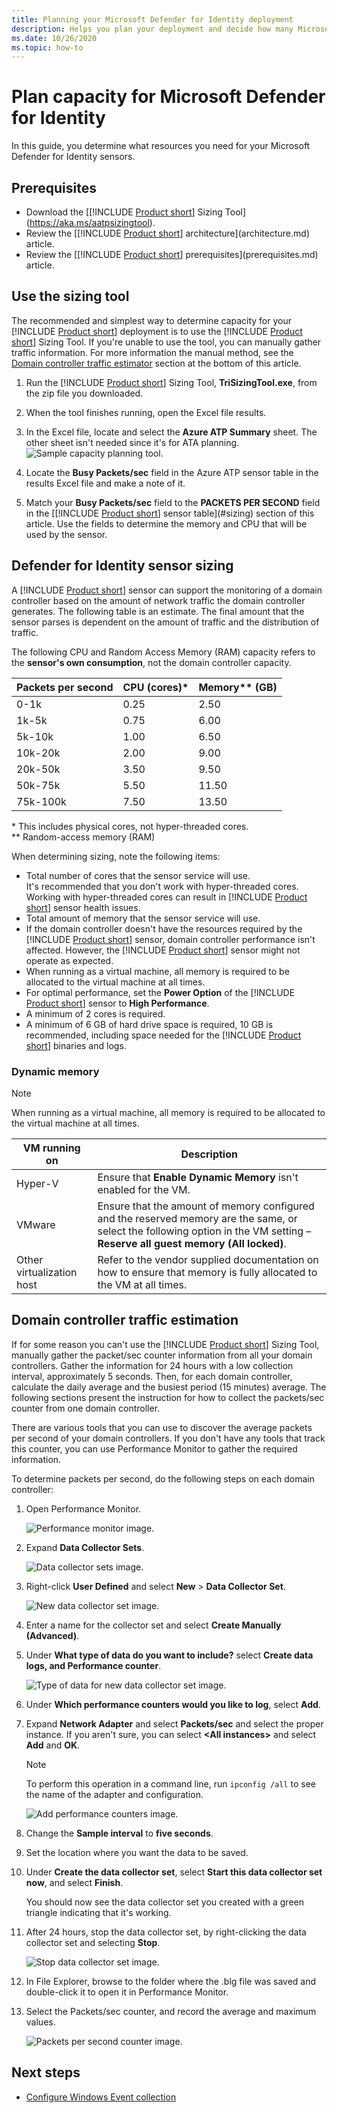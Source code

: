 ```yaml
---
title: Planning your Microsoft Defender for Identity deployment
description: Helps you plan your deployment and decide how many Microsoft Defenders for Identity servers will be needed to support your network
ms.date: 10/26/2020
ms.topic: how-to
---
```


# Plan capacity for Microsoft Defender for Identity

In this guide, you determine what resources you need for your Microsoft Defender for Identity sensors.

## Prerequisites

- Download the [[!INCLUDE [Product short](includes/product-short.md)] Sizing Tool](<https://aka.ms/aatpsizingtool>).
- Review the [[!INCLUDE [Product short](includes/product-short.md)] architecture](architecture.md) article.
- Review the [[!INCLUDE [Product short](includes/product-short.md)] prerequisites](prerequisites.md) article.

## Use the sizing tool

The recommended and simplest way to determine capacity for your [!INCLUDE [Product short](includes/product-short.md)] deployment is to use the [!INCLUDE [Product short](includes/product-short.md)] Sizing Tool. If you're unable to use the tool, you can manually gather traffic information. For more information the manual method, see the [Domain controller traffic estimator](#manual-sizing) section at the bottom of this article.

1. Run the [!INCLUDE [Product short](includes/product-short.md)] Sizing Tool, **TriSizingTool.exe**, from the zip file you downloaded.
1. When the tool finishes running, open the Excel file results.
1. In the Excel file, locate and select the **Azure ATP Summary** sheet. The other sheet isn't needed since it's for ATA planning.
    ![Sample capacity planning tool.](media/capacity-tool.png)

1. Locate the **Busy Packets/sec** field in the Azure ATP sensor table in the results Excel file and make a note of it.
1. Match your **Busy Packets/sec** field to the **PACKETS PER SECOND** field in the [[!INCLUDE [Product short](includes/product-short.md)] sensor table](#sizing) section of this article. Use the fields to determine the memory and CPU that will be used by the sensor.

<a name="sizing"></a>

## Defender for Identity sensor sizing

A [!INCLUDE [Product short](includes/product-short.md)] sensor can support the monitoring of a domain controller based on the amount of network traffic the domain controller generates. The following table is an estimate. The final amount that the sensor parses is dependent on the amount of traffic and the distribution of traffic.

The following CPU and Random Access Memory (RAM) capacity refers to the **sensor's own consumption**, not the domain controller capacity.

|Packets per second|CPU (cores)\*|Memory\*\* (GB)|
|----|----|-----|
|0-1k|0.25|2.50|
|1k-5k|0.75|6.00|
|5k-10k|1.00|6.50|
|10k-20k|2.00|9.00|
|20k-50k|3.50|9.50|
|50k-75k |5.50|11.50|
|75k-100k|7.50|13.50|

\* This includes physical cores, not hyper-threaded cores.  
\*\* Random-access memory (RAM)

When determining sizing, note the following items:

- Total number of cores that the sensor service will use.  
It's recommended that you don't work with hyper-threaded cores. Working with hyper-threaded cores can result in [!INCLUDE [Product short](includes/product-short.md)] sensor health issues.
- Total amount of memory that the sensor service will use.
- If the domain controller doesn't have the resources required by the [!INCLUDE [Product short](includes/product-short.md)] sensor, domain controller performance isn't affected. However, the [!INCLUDE [Product short](includes/product-short.md)] sensor might not operate as expected.
- When running as a virtual machine, all memory is required to be allocated to the virtual machine at all times.
- For optimal performance, set the **Power Option** of the [!INCLUDE [Product short](includes/product-short.md)] sensor to **High Performance**.
- A minimum of 2 cores is required.
- A minimum of 6 GB of hard drive space is required, 10 GB is recommended, including space needed for the [!INCLUDE [Product short](includes/product-short.md)] binaries and logs.

### Dynamic memory

> [!NOTE]
> When running as a virtual machine, all memory is required to be allocated to the virtual machine at all times.

|VM running on|Description|
|------------|-------------|
|Hyper-V|Ensure that **Enable Dynamic Memory** isn't enabled for the VM.|
|VMware|Ensure that the amount of memory configured and the reserved memory are the same, or select the following option in the VM setting – **Reserve all guest memory (All locked)**.|
|Other virtualization host|Refer to the vendor supplied documentation on how to ensure that memory is fully allocated to the VM at all times. |

<a name="manual-sizing"></a>

## Domain controller traffic estimation

If for some reason you can't use the [!INCLUDE [Product short](includes/product-short.md)] Sizing Tool, manually gather the packet/sec counter information from all your domain controllers. Gather the information for 24 hours with a low collection interval, approximately 5 seconds. Then, for each domain controller, calculate the daily average and the busiest period (15 minutes) average. The following sections present the instruction for how to collect the packets/sec counter from one domain controller.

There are various tools that you can use to discover the average packets per second of your domain controllers. If you don't have any tools that track this counter, you can use Performance Monitor to gather the required information.

To determine packets per second, do the following steps on each domain controller:

1. Open Performance Monitor.

    ![Performance monitor image.](media/traffic-estimation-1.png)

1. Expand **Data Collector Sets**.

    ![Data collector sets image.](media/traffic-estimation-2.png)

1. Right-click **User Defined** and select **New** &gt; **Data Collector Set**.

    ![New data collector set image.](media/traffic-estimation-3.png)

1. Enter a name for the collector set and select **Create Manually (Advanced)**.

1. Under **What type of data do you want to include?** select  **Create data logs, and Performance counter**.

    ![Type of data for new data collector set image.](media/traffic-estimation-5.png)

1. Under **Which performance counters would you like to log**, select **Add**.

1. Expand **Network Adapter** and select **Packets/sec** and select the proper instance. If you aren't sure, you can select **&lt;All instances&gt;** and select **Add** and **OK**.

    > [!NOTE]
    > To perform this operation in a command line, run `ipconfig /all` to see the name of the adapter and configuration.

    ![Add performance counters image.](media/traffic-estimation-7.png)

1. Change the **Sample interval** to **five seconds**.

1. Set the location where you want the data to be saved.

1. Under **Create the data collector set**,  select **Start this data collector set now**, and select **Finish**.

    You should now see the data collector set you created with a green triangle indicating that it's working.

1. After 24 hours, stop the data collector set, by right-clicking the data collector set and selecting **Stop**.

    ![Stop data collector set image.](media/traffic-estimation-12.png)

1. In File Explorer, browse to the folder where the .blg file was saved and double-click it to open it in Performance Monitor.

1. Select the Packets/sec counter, and record the average and maximum values.

    ![Packets per second counter image.](media/traffic-estimation-14.png)

## Next steps

- [Configure Windows Event collection](configure-windows-event-collection.md)